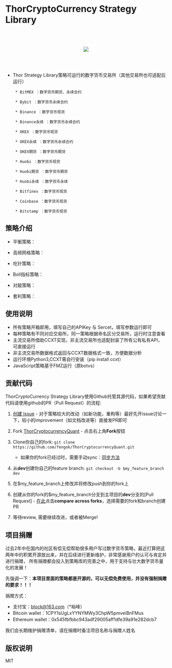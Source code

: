 # ThorCryptoCurrency Strategy Library

<br>
<br>
<p align="center">
  <img src ="http://thorquant.com/Thor-Quant.png"/>
</p>
<br>
<br>

 * Thor Strategy Library策略可运行的数字货币交易所（其他交易所也可适配后运行）

        * BitMEX ：数字货币期货、永续合约

        * Bybit ：数字货币永续合约

        * Binance ：数字货币现货

        * Binance永续 ：数字货币永续合约

        * OKEX ：数字货币现货

        * OKEX永续 ：数字货币永续合约

        * OKEX期货 ：数字货币期货

        * Huobi ：数字货币现货

        * Huobi期货 ：数字货币期货

        * Huobi永续 ：数字货币永续 

        * Bitfinex ：数字货币现货

        * Coinbase ：数字货币现货

        * Bitstamp ：数字货币现货


## 策略介绍

- 平衡策略：

- 高频网格策略：

- 吃针策略：

- Boll指标策略：

- 对敲策略：

- 套利策略：



## 使用说明

- 所有策略开箱即用，填写自己的APIKey 与 Sercet，填写参数运行即可
- 每种策略有不同对应交易所，同一策略根据命名区分交易所，运行时注意查看
- 主流交易所借助CCXT实现，非主流交易所也适配封装了所有公有私有API，可直接运行
- 非主流交易所数据格式返回与CCXT数据格式一致，方便数据分析
- 运行环境Python3,CCXT需自行安装（pip install ccxt）
- JavaScript策略基于FMZ运行（原botvs）



## 贡献代码

ThorCryptoCurrency Strategy Library使用Github托管其源代码，如果希望贡献代码请使用github的PR（Pull Request）的流程:

1. [创建 Issue](https://github.com/fengok/ThorCryptocurrencyQuant/issues/new) - 对于策略较大的改动（如新功能，重构等）最好先开issue讨论一下，较小的improvement（如文档改进等）直接发PR即可

2. Fork [ThorCryptocurrencyQuant](https://github.com/fengok/ThorCryptocurrencyQuant) - 点击右上角**Fork**按钮

3. Clone你自己的fork: ```git clone https://github.com/fengok/ThorCryptocurrencyQuant.git```
	* 如果你的fork已经过时，需要手动sync：[同步方法](https://help.github.com/articles/syncing-a-fork/)

4. 从**dev**创建你自己的feature branch: ```git checkout -b $my_feature_branch dev```

5. 在$my_feature_branch上修改并将修改push到你的fork上

6. 创建从你的fork的$my_feature_branch分支到主项目的**dev**分支的[Pull Request] -  [在此](https://github.com/fengok/ThorCryptocurrencyQuant/compare?expand=1)点击**compare across forks**，选择需要的fork和branch创建PR

7. 等待review, 需要继续改进，或者被Merge!



## 项目捐赠

过去2年中在国内的社区有偿无偿帮助很多用户写过数字货币策略，最近打算把这两年中的积累开源放出来，并在后续进行更新维护，非常感谢用户的认可与肯定并进行捐赠，
所有捐赠都会投入到策略库的完善之中，用于支持与壮大数字货币量化的发展！

先强调一下：**本项目里面的策略都是开源的，可以无偿免费使用，并没有强制捐赠的要求！！！**

捐赠方式：
- 支付宝：block@163.com（*裕峰）
- Bitcoin wallet：1CPY1sUgLxYYNYMWy3ChpW5pmveiBnFMus
- Ethereum wallet：0x545fbfbbc943adf29005aff1dfe39a91e282dcb7


我们会长期维护捐赠清单，请在捐赠时备注项目名称与捐赠人姓名


## 版权说明

MIT
